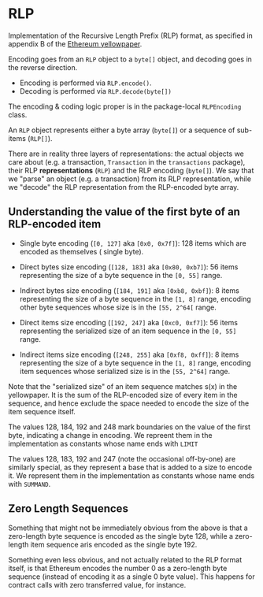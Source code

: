 # RLP

Implementation of the Recursive Length Prefix (RLP) format, as specified in appendix B of the
[Ethereum yellowpaper][yellow].

[yellow]: https://ethereum.github.io/yellowpaper/paper.pdf

Encoding goes from an `RLP` object to a `byte[]` object, and  decoding goes in the reverse direction.

- Encoding is performed via `RLP.encode()`.
- Decoding is performed via `RLP.decode(byte[])`

The encoding & coding logic proper is in the package-local `RLPEncoding` class.

An `RLP` object represents either a byte array (`byte[]`) or a sequence of sub-items (`RLP[]`).

There are in reality three layers of representations: the actual objects we care about (e.g. a
transaction, `Transaction` in the `transactions` package), their RLP **representations** (`RLP`)
and the RLP encoding (`byte[]`). We say that we "parse" an object (e.g. a transaction) from its
RLP representation, while we "decode" the RLP representation from the RLP-encoded byte array.

## Understanding the value of the first byte of an RLP-encoded item

- Single byte encoding (`[0, 127]` aka `[0x0, 0x7f]`): 128 items which are encoded as themselves (
  single byte).

- Direct bytes size encoding (`[128, 183]` aka `[0x80, 0xb7]`): 56 items representing the size of a
  byte sequence in the `[0, 55]` range.

- Indirect bytes size encoding (`[184, 191]` aka `[0xb8, 0xbf]`): 8 items representing the size of a
  byte sequence in the `[1, 8]` range, encoding other byte sequences whose size is in
  the `[55, 2^64[` range.

- Direct items size encoding (`[192, 247]` aka `[0xc0, 0xf7]`): 56 items representing the serialized
  size of an item sequence in the `[0, 55]` range.

- Indirect items size encoding (`[248, 255]` aka `[0xf8, 0xff]`): 8 items representing the size of a
  byte sequence in the `[1, 8]` range, encoding item sequences whose serialized size is in
  the `[55, 2^64]` range.

Note that the "serialized size" of an item sequence matches s(x) in the yellowpaper. It is the
sum of the RLP-encoded size of every item in the sequence, and hence exclude the space needed to
encode the size of the item sequence itself.

The values 128, 184, 192 and 248 mark boundaries on the value of the first byte, indicating a
change in encoding. We repreent them in the implementation as constants whose name ends with
`LIMIT`

The values 128, 183, 192 and 247 (note the occasional off-by-one) are similarly special, as
they represent a base that is added to a size to encode it. We represent them in the
implementation as constants whose name ends with `SUMMAND`.

## Zero Length Sequences

Something that might not be immediately obvious from the above is that a zero-length byte sequence
is encoded as the single byte 128, while a zero-length item sequence aris encoded as the single byte
192.

Something even less obvious, and not actually related to the RLP format itself, is that Ethereum
encodes the number 0 as a zero-length byte sequence (instead of encoding it as a single 0 byte
value). This happens for contract calls with zero transferred value, for instance.

